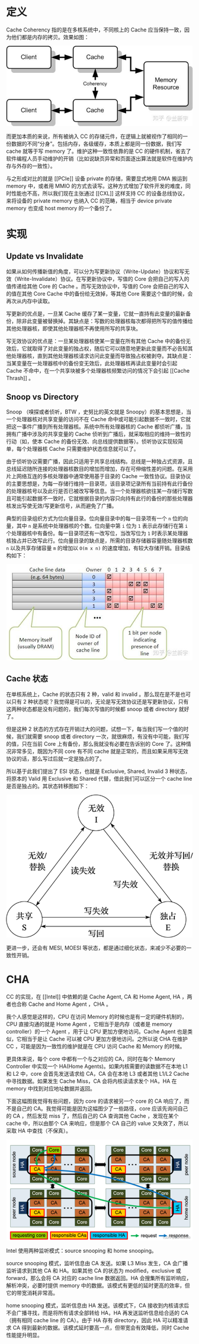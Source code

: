 # 定义

Cache Coherency 指的是在多核系统中，不同核上的 Cache 应当保持一致，因为他们都是内存的拷贝。效果如图：

![](img/clipboard-20241127T095959.png)

而更加本质的来说，所有被纳入 CC 的存储元件，在逻辑上就被视作了相同的一份数据的不同“分身”。包括内存，各级缓存，本质上都是同一份数据，我们写 cache 就等于写 memory 了。维护这种一致性依靠的是 CC 的硬件机制，省去了软件编程人员手动维护的开销（比如说缺页异常和页面逐出算法就是软件在维护内存与外存的一致性）。

与之形成对比的就是 [[PCIe]] 设备 private 的存储，需要显式地用 DMA 搬运到 memory 中，或者用 MMIO 的方式去读写。这种方式增加了软件开发的难度，同时性能也不高，所以我们现在主张通过 [[CXL]] 这样支持 CC 的设备总线协议，来将设备的 private memory 也纳入 CC 的范畴，相当于 device private memory 也变成 host memory 的一个备份了。

# 实现

## Update vs Invalidate

如果从如何传播新值的角度，可以分为写更新协议（Write-Update）协议和写无效（Write-Invalidate）协议。在写更新协议中，写值的 Core 会把自己的写入的值传递给其他 Core 的 Cache 。而写无效协议中，写值的 Core 会把自己的写入的值在其他 Core Cache 中的备份给无效掉，等其他 Core 需要这个值的时候，会再次从内存中读取。

写更新的优点是，一旦某 Cache 缓存了某一变量，它就一直持有此变量的最新备份，除非此变量被替换掉。其缺点是：写数的处理器核每次都得把所写的值传播给其他处理器核，即使其他处理器核不再使用所写的共享块。

写无效协议的优点是：一旦某处理器核使某一变量在所有其他 Cache 中的备份无效后，它就取得了对此变量的独占权，随后它可以随意地更新此变量而不必告知其他处理器核，直到其他处理器核请求访问此变量而导致独占权被剥夺。其缺点是：当某变量在一处理器核中的备份变无效后，此处理器核再读此变量时会引起 Cache 不命中，在一个共享块被多个处理器核频繁访问的情况下会引起 [[Cache Thrash]] 。

## Snoop vs Directory

Snoop （嗅探或者侦听，BTW ，史努比的英文就是 Snoopy）的基本思想是，当一个处理器核对共享变量的访问不在 Cache 命中或可能引起数据不一致时，它就把这一事件广播到所有处理器核。系统中所有处理器核的 Cache 都侦听广播，当拥有广播中涉及的共享变量的 Cache 侦听到广播后，就采取相应的维持一致性的行动（如，使本 Cache 的备份无效、向总线提供数据等）。侦听协议实现较简单，每个处理器核 Cache 只需要维护状态信息就可以了。

由于侦听协议需要广播，因此只适用于共享总线结构。总线是一种独占式资源，且总线延迟随所连接的处理器核数目的增加而增加，存在可伸缩性差的问题。在采用片上网络互连的多核处理器中通常使用基于目录的 Cache 一致性协议。目录协议的主要思想是，为每一存储行维持一目录项，该目录项记录所有当前持有此行备份的处理器核号以及此行是否已被改写等信息。当一个处理器核欲往某一存储行写数且可能引起数据不一致时，它就根据目录的内容只向持有此行的备份的那些处理器核发出写使无效/写更新信号，从而避免了广播。

典型的目录组织方式为位向量目录。位向量目录中的每一目录项有一个 `n` 位的向量，其中 `n` 是系统中处理器核的个数。位向量中第 `i` 位为 `1` 表示此存储行在第 `i` 个处理器核中有备份。每一目录项还有一改写位，当改写位为 `1` 时表示某处理器核独占并已改写此行。位向量目录的缺点是，所需的目录存储器容量随处理器核数 `n` 以及共享存储容量 `m` 的增加以 `O(m x n)` 的速度增加，有较大存储开销。目录结构如下：

![](img/clipboard-20241127T193901.png)

## Cache 状态

在单核系统上，Cache 的状态只有 2 种，valid 和 invalid 。那么现在是不是也可以只有 2 种状态呢？我觉得是可以的，无论是写无效协议还是写更新协议，只有这两种状态都是没有问题的，我们每次写值的时候都 snoop 或者 directory 就好了。

但是这种 2 状态的方式存在开销过大的问题，试想一下，每当我们写一个值的时候，我们就需要 snoop 或者 directory 一次，就很麻烦，有没有中可能，我们写的值，只在当前 Core 上有备份，那么我就没有必要在告诉别的 Core 了。这种情况非常多见，既因为不同 core 有不同 cache 就是正常的，而且如果采用写无效协议的话，那么写过后就一定是独占的了。

所以基于此我们提出了 ESI 状态，也就是 Exclusive, Shared, Invalid 3 种状态，将原本的 Valid 用 Exclusive 和 Shared 代替，借此我们可以区分一个 cache line 是否是独占的。其状态转移图如下：

![](img/clipboard-20241127T200351.png)

更进一步，还会有 MESI, MOESI 等状态，都是通过细化状态，来减少不必要的一致性开销。

# CHA

CC 的实现，在 [[Intel]] 中依赖的是 Cache Agent, CA 和 Home Agent, HA ，两者也合称 Cache and Home Agent ，CHA 。

我个人感觉是这样的，CPU 在访问 Memory 的时候也是有一定的硬件机制的，CPU 直接沟通的就是 Home Agent ，它相当于是内存（或者是 memory controller）的一个 Agent ，用于让 CPU 更加方便地访问。Cache Agent 也是类似，它相当于是让 Cache 可以被 CPU 更加方便地访问。之所以说 CHA 在维护 CC ，可能是因为一致性的维护就是在 CPU 访问 Cache 和 Memory 的时候。

更具体来说，每个 core 中都有一个与之对应的 CA，同时在每个 Memory Controller 中实现一个 HA(Home Agents)。如果内核需要的读数据不在本地 L1 和 L2 中，core 会首先发送请求给 CA，CA 会在本地 L3 或者其他 L1/L2 Cache 中寻找数据。如果发生 Cache Miss，CA 会将内核读请求发个 HA，HA 在 memory 中找到对应地址数据并返回。

下面这幅图我觉得有些问题，因为 core 的请求被另一个 core 的 CA 响应了，而不是自己的 CA。我觉得可能是因为这幅图少了一些路径，core 应该先询问自己的 CA ，然后发现 miss 了，然后自己的 CA 查询其他 Cache ，发现在某个 cache 中，所以由那个 CA 来响应，但是那个 CA 自己的 value 又失效了，所以采取 HA 中查找（不保真）。

![](img/clipboard-20241127T104228.png)

Intel 使用两种监听模式：source snooping 和 home snooping。

source snooping 模式，监听信息由 CA 发送。如果 L3 Miss 发生，CA 会广播监听请求到其他 CA 和 HA。如果其他 CA 的状态为 modified，exclusive 或 forward，那么会将 CA 对应的 cache line 数据返回。HA 会搜集所有监听响应，解析冲突，必要时提供 memory 中的数据。该模式有更低的延时更高的效率，但它的带宽消耗非常高。

home snooping 模式，监听信息由 HA 发送。该模式下，CA 接收到内核请求后不会广播寻找，而是将所有请求全部转给 HA，HA 再发送监听信息给合适的 CA（拥有相同 cache line 的 CA）。由于 HA 存有 directory，因此 HA 可以精准请求 CA 得到最新的数据。该模式延时要高一点，但带宽会有效降低，同时 Cache性能提升明显。
